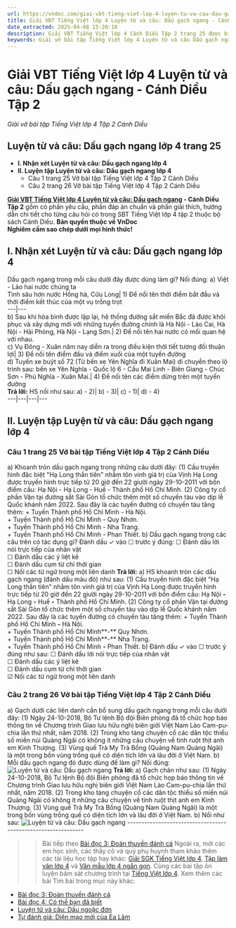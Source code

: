 ```yaml
---
url: https://vndoc.com/giai-vbt-tieng-viet-lop-4-luyen-tu-va-cau-dau-gach-ngang-canh-dieu-tap-2-303740
title: Giải VBT Tiếng Việt lớp 4 Luyện từ và câu: Dấu gạch ngang - Cánh Diều Tập 2 - Giải vở bài tập Tiếng Việt lớp 4 Tập 2 Cánh Diều - VnDoc.com
date_extracted: 2025-04-08 15:20:18
description: Giải VBT Tiếng Việt lớp 4 Cánh Diều Tập 2 trang 25 được biên soạn nhằm giúp các em HS đạt kết quả tốt trong quá trình làm bài tập và học tập môn Tiếng Việt lớp 4.
keywords: Giải vở bài tập Tiếng Việt lớp 4 Luyện từ và câu Dấu gạch ngang,Luyện từ và câu Dấu gạch ngang lớp 4 tập 2,Luyện từ và câu Dấu gạch ngang lớp 4 trang 25,Luyện từ và câu Dấu gạch ngang,Dấu gạch ngang lớp 4,giải bài Luyện từ và câu Dấu gạch ngang lớp 4,tiếng việt lớp 4 Luyện từ và câu Dấu gạch ngang,tiếng việt lớp 4,tiếng việt lớp 4 Cánh Diều,vở bài tập tiếng việt lớp 4,sách tiếng việt lớp 4,bài tập tiếng việt lớp 4,giải bài tập tiếng việt lớp 4,tiếng việt lớp 4 tập 2
---
```


# Giải VBT Tiếng Việt lớp 4 Luyện từ và câu: Dấu gạch ngang - Cánh Diều Tập 2
 _Giải vở bài tập Tiếng Việt lớp 4 Tập 2 Cánh Diều_
## **Luyện từ và câu: Dấu gạch ngang lớp 4 trang 25**
  * **I. Nhận xét Luyện từ và câu: Dấu gạch ngang lớp 4**
  * **II. Luyện tập Luyện từ và câu: Dấu gạch ngang lớp 4**
    * Câu 1 trang 25 Vở bài tập Tiếng Việt lớp 4 Tập 2 Cánh Diều
    * Câu 2 trang 26 Vở bài tập Tiếng Việt lớp 4 Tập 2 Cánh Diều

**[Giải VBT Tiếng Việt lớp 4 Luyện từ và câu: Dấu gạch ngang](<https://vndoc.com/giai-vbt-tieng-viet-lop-4-luyen-tu-va-cau-dau-gach-ngang-canh-dieu-tap-2-303740>) \- Cánh Diều Tập 2** gồm có phần yêu cầu, phần đáp án chuẩn và phần giải thích, hướng dẫn chi tiết cho từng câu hỏi có trong SBT Tiếng Việt lớp 4 tập 2 thuộc bộ  sách Cánh Diều.
**Bản quyền thuộc về VnDoc**   
**Nghiêm cấm sao chép dưới mọi hình thức\!**
## **I. Nhận xét Luyện từ và câu: Dấu gạch ngang lớp 4**
Dấu gạch ngang trong mỗi câu dưới đây được dùng làm gì? Nối đúng:
a\) Việt - Lào hai nước chúng ta  
Tình sâu hơn nước Hồng hà, Cửu Long| 1\) Để nối tên thời điểm bắt đầu và thời điểm kết thúc của một vụ trồng trọt  
---|---  
b\) Sau khi hòa bình được lập lại, hệ thống đường sắt miền Bắc đã được khôi phục và xây dựng mới với những tuyến đường chính là Hà Nội - Lào Cai, Hà Nội - Hải Phòng, Hà Nội - Lạng Sơn.| 2\) Để nối tên hai nước có mối quan hệ với nhau.  
c\) Vụ Đông - Xuân năm nay diễn ra trong điều kiện thời tiết tương đối thuận lợi| 3\) Để nối tên điểm đầu và điểm xuối của một tuyến đường  
d\) Tuyến xe buýt số 72 \(Từ bến xe Yên Nghĩa đi Xuân Mai\) di chuyển theo lộ trình sau: bến xe Yên Nghĩa - Quốc lộ 6 - Cầu Mai Linh - Biên Giang - Chúc Sơn - Phú Nghĩa - Xuân Mai.| 4\) Để nối tên các điểm dừng trên một tuyến đường  
**Trả lời:** HS nối như sau:
a\) - 2\)| b\) - 3\)| c\) - 1\)| d\) - 4\)  
---|---|---|---  
## **II. Luyện tập Luyện từ và câu: Dấu gạch ngang lớp 4**
###  Câu 1 trang 25 Vở bài tập Tiếng Việt lớp 4 Tập 2 Cánh Diều
a\) Khoanh tròn dấu gạch ngang trong những câu dưới đây:
\(1\) Cầu truyền hình đặc biệt "Hạ Long thần tiên" nhằm tôn vinh giá trị của Vịnh Hạ Long được truyền hình trực tiếp từ 20 giờ đến 22 giười ngày 29-10-2011 với bốn điểm cầu: Hạ Nội - Hạ Long - Huế - Thành phố Hồ Chí Minh.
\(2\) Công ty cổ phần Vận tại đường sắt Sài Gòn tổ chức thêm một số chuyến tàu vào dịp lễ Quốc khánh năm 2022. Sau đây là các tuyến đường có chuyến tàu tăng thêm:
\+ Tuyến Thành phố Hồ Chí Minh - Hà Nội.  
\+ Tuyến Thành phố Hồ Chí Minh - Quy Nhơn.  
\+ Tuyến Thành phố Hồ Chí Minh - Nha Trang.  
\+ Tuyến Thành phố Hồ Chí Minh - Phan Thiết.
b\) Dấu gạch ngang trong các câu trên có tác dụng gì? Đánh dấu ✓ vào ☐ trước ý đúng:
☐ Đánh dấu lời nói trực tiếp của nhân vật  
☐ Đánh dấu các ý liệt kê  
☐ Đánh dấu cụm từ chỉ thời gian   
☐ Nối các từ ngữ trong một liên danh
**Trả lời:**
a\) HS khoanh tròn các dấu gạch ngang \(đánh dấu màu đỏ\) như sau:
\(1\) Cầu truyền hình đặc biệt "Hạ Long thần tiên" nhằm tôn vinh giá trị của Vịnh Hạ Long được truyền hình trực tiếp từ 20 giờ đến 22 giười ngày 29-10-2011 với bốn điểm cầu: Hạ Nội **-** Hạ Long **-** Huế **-** Thành phố Hồ Chí Minh.
\(2\) Công ty cổ phần Vận tại đường sắt Sài Gòn tổ chức thêm một số chuyến tàu vào dịp lễ Quốc khánh năm 2022. Sau đây là các tuyến đường có chuyến tàu tăng thêm:
\+ Tuyến Thành phố Hồ Chí Minh **-** Hà Nội.  
\+ Tuyến Thành phố Hồ Chí Minh**-** Quy Nhơn.  
\+ Tuyến Thành phố Hồ Chí Minh**-** Nha Trang.  
\+ Tuyến Thành phố Hồ Chí Minh **-** Phan Thiết.
b\) Đánh dấu ✓ vào ☐ trước ý đúng như sau:
☐ Đánh dấu lời nói trực tiếp của nhân vật  
☐ Đánh dấu các ý liệt kê  
☐ Đánh dấu cụm từ chỉ thời gian   
☑ Nối các từ ngữ trong một liên danh
### Câu 2 trang 26 Vở bài tập Tiếng Việt lớp 4 Tập 2 Cánh Diều
a\) Gạch dưới các liên danh cần bổ sung dấu gạch ngang trong mỗi câu dưới đây:
\(1\) Ngày 24-10-2018, Bộ Tư lệnh Bộ đội Biên phòng đã tổ chức họp báo thông tin về Chương trình Giao lưu hữu nghị biên giới Việt Nam Lào Cam-pu-chia lần thứ nhất, năm 2018.
\(2\) Trong kho tàng chuyện cổ các dân tộc thiểu số miền núi Quảng Ngãi có không ít những câu chuyện về tình ruột thịt anh em Kinh Thượng.
\(3\) Vùng quế Trà My Trà Bồng \(Quảng Nam Quảng Ngãi\) là một trong bốn vùng trồng quế có diện tích lớn và lâu đời ở Việt Nam.
b\) Mỗi dấu gạch ngang đó được dùng để làm gì? Nối đúng:
![Luyện từ và câu: Dấu gạch ngang](https://i.vdoc.vn/data/image/2023/08/25/giai-vbt-tieng-viet-lop-4-luyen-tu-va-cau-dau-gach-ngang-canh-dieu-tap-2-h1.jpg)
**Trả lời:**
a\) Gạch chân như sau:
\(1\) Ngày 24-10-2018, Bộ Tư lệnh Bộ đội Biên phòng đã tổ chức họp báo thông tin về Chương trình Giao lưu hữu nghị biên giới Việt Nam Lào Cam-pu-chia lần thứ nhất, năm 2018.
\(2\) Trong kho tàng chuyện cổ các dân tộc thiểu số miền núi Quảng Ngãi có không ít những câu chuyện về tình ruột thịt anh em Kinh Thượng.
\(3\) Vùng quế Trà My Trà Bồng \(Quảng Nam Quảng Ngãi\) là một trong bốn vùng trồng quế có diện tích lớn và lâu đời ở Việt Nam.
b\) Nối như sau:
![Luyện từ và câu: Dấu gạch ngang](https://i.vdoc.vn/data/image/2023/08/25/giai-vbt-tieng-viet-lop-4-luyen-tu-va-cau-dau-gach-ngang-canh-dieu-tap-2-h2.jpg)
\--------------------------------------------------------------
>> Bài tiếp theo [Bài đọc 3: Đoàn thuyền đánh cá](<https://vndoc.com/giai-vbt-tieng-viet-lop-4-bai-doc-3-doan-thuyen-danh-ca-canh-dieu-303762>)
Ngoài ra, mời các em học sinh, các thầy cô và quý phụ huynh tham khảo thêm các tài liệu học tập hay khác: [Giải SGK Tiếng Việt lớp 4](<https://vndoc.com/tieng-viet-lop4>), [Tập làm văn lớp 4](<https://vndoc.com/tap-lam-van-lop4>) và [Văn mẫu lớp 4 ngắn gọn](<https://vndoc.com/van-mieu-ta-lop4>). Cùng các bài tập ôn luyện bám sát chương trình tại [Tiếng Việt lớp 4](<https://vndoc.com/tieng-viet-lop4>).
Xem thêm các bài Tìm bài trong mục này khác:
  * [Bài đọc 3: Đoàn thuyền đánh cá](</giai-vbt-tieng-viet-lop-4-bai-doc-3-doan-thuyen-danh-ca-canh-dieu-303762>)
  * [Bài đọc 4: Có thể bạn đã biết](</giai-vbt-tieng-viet-lop-4-bai-doc-4-co-the-ban-da-biet-canh-dieu-303766>)
  * [Luyện từ và câu: Dấu ngoặc đơn](</giai-vbt-tieng-viet-lop-4-luyen-tu-va-cau-dau-ngoac-don-canh-dieu-303773>)
  * [Tự đánh giá: Diện mạo mới của Ea Lâm](</giai-vbt-tieng-viet-lop-4-tu-danh-gia-dien-mao-moi-cua-ea-lam-canh-dieu-303777>)

